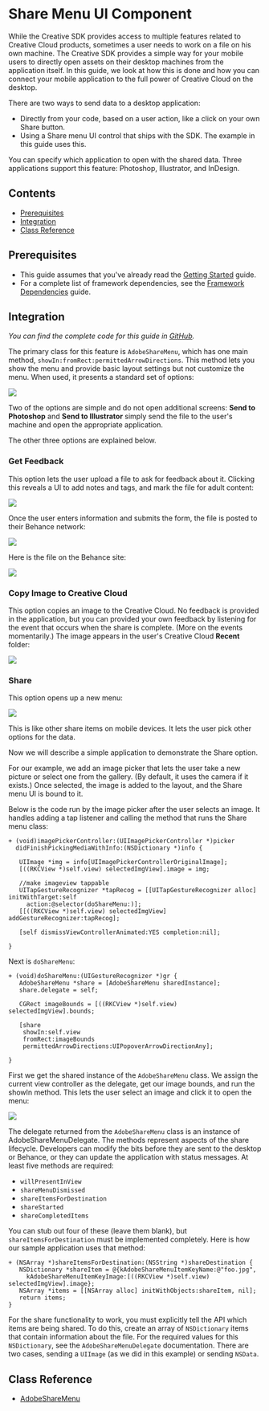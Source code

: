 # Share Menu UI Component

While the Creative SDK provides access to multiple features related to Creative Cloud products, sometimes a user needs to work on a file on his own machine. The Creative SDK provides a simple way for your mobile users to directly open assets on their desktop machines from the application itself. In this guide, we look at how this is done and how you can connect your mobile application to the full power of Creative Cloud on the desktop.

There are two ways to send data to a desktop application:

+ Directly from your code, based on a user action, like a click on your own Share button.
+ Using a Share menu UI control that ships with the SDK. The example in this guide uses this.

You can specify which application to open with the shared data. Three applications support this feature: Photoshop, Illustrator, and InDesign.

## Contents

- [Prerequisites](#prerequisites)
- [Integration](#integration)
- [Class Reference](#reference)

<a name="prerequisites"></a>
## Prerequisites

+ This guide assumes that you've already read the <a href="/articles/gettingstarted/index.html">Getting Started</a> guide.
+ For a complete list of framework dependencies, see the <a href="/articles/dependencies/index.html">Framework Dependencies</a> guide.

<a name="integration"></a>
## Integration

*You can find the complete code for this guide in <a href="https://github.com/CreativeSDK/ios-getting-started-samples" target="_blank">GitHub</a>.*

The primary class for this feature is `AdobeShareMenu`, which has one main method, `showIn:fromRect:permittedArrowDirections`. This method lets you show the menu and provide basic layout settings but not customize the menu. When used, it presents a standard set of options:

<img src="https://aviarystatic.s3.amazonaws.com/creativesdk/ios/sharemenu/shotofmenu.png"/>

Two of the options are simple and do not open additional screens: **Send to Photoshop** and **Send to Illustrator** simply send the file to the user's machine and open the appropriate application.

The other three options are explained below.

### Get Feedback

This option lets the user upload a file to ask for feedback about it. Clicking this reveals a UI to add notes and tags, and mark the file for adult content:

<img src="https://aviarystatic.s3.amazonaws.com/creativesdk/ios/sharemenu/request_info1.png" />

Once the user enters information and submits the form, the file is posted to their Behance network:

<img src="https://aviarystatic.s3.amazonaws.com/creativesdk/ios/sharemenu/request_info2.png" />

Here is the file on the Behance site:

<img src="https://aviarystatic.s3.amazonaws.com/creativesdk/ios/sharemenu/request_info3.png" />

### Copy Image to Creative Cloud

This option copies an image to the Creative Cloud. No feedback is provided in the application, but you can provided your own feedback by listening for the event that occurs when the share is complete. (More on the events momentarily.) The image appears in the user's Creative Cloud **Recent** folder:

<img src="https://aviarystatic.s3.amazonaws.com/creativesdk/ios/sharemenu/copy_test.png" />

### Share

This option opens up a new menu:

<img src="https://aviarystatic.s3.amazonaws.com/creativesdk/ios/sharemenu/share.png" />

This is like other share items on mobile devices. It lets the user pick other options for the data.

Now we will describe a simple application to demonstrate the Share option.

For our example, we add an image picker that lets the user take a new picture or select one from the gallery. (By default, it uses the camera if it exists.) Once selected, the image is added to the layout, and the Share menu UI is bound to it.

Below is the code run by the image picker after the user selects an image. It handles adding a tap listener and calling the method that runs the Share menu class:

    + (void)imagePickerController:(UIImagePickerController *)picker
      didFinishPickingMediaWithInfo:(NSDictionary *)info {

       UIImage *img = info[UIImagePickerControllerOriginalImage];
       [((RKCView *)self.view) selectedImgView].image = img;

       //make imageview tappable
       UITapGestureRecognizer *tapRecog = [[UITapGestureRecognizer alloc] initWithTarget:self
         action:@selector(doShareMenu:)];
       [[((RKCView *)self.view) selectedImgView] addGestureRecognizer:tapRecog];

       [self dismissViewControllerAnimated:YES completion:nil];

    }

Next is `doShareMenu`:

    + (void)doShareMenu:(UIGestureRecognizer *)gr {
       AdobeShareMenu *share = [AdobeShareMenu sharedInstance];
       share.delegate = self;

       CGRect imageBounds = [((RKCView *)self.view) selectedImgView].bounds;

       [share
        showIn:self.view
        fromRect:imageBounds
        permittedArrowDirections:UIPopoverArrowDirectionAny];

    }

First we get the shared instance of the `AdobeShareMenu` class. We assign the current view controller as the delegate, get our image bounds, and run the showIn method. This lets the user select an image and click it to open the menu:

<img src="https://aviarystatic.s3.amazonaws.com/creativesdk/ios/sharemenu/app1.png" />

The delegate returned from the `AdobeShareMenu` class is an instance of AdobeShareMenuDelegate. The methods represent aspects of the share lifecycle. Developers can modify the bits before they are sent to the desktop or Behance, or they can update the application with status messages. At least five methods are required:

+ `willPresentInView` 
+ `shareMenuDismissed` 
+ `shareItemsForDestination` 
+ `shareStarted` 
+ `shareCompletedItems` 

You can stub out four of these (leave them blank), but `shareItemsForDestination` must be implemented completely. Here is how our sample application uses that method:

    + (NSArray *)shareItemsForDestination:(NSString *)shareDestination {
       NSDictionary *shareItem = @{kAdobeShareMenuItemKeyName:@"foo.jpg",
         kAdobeShareMenuItemKeyImage:[((RKCView *)self.view) selectedImgView].image};
       NSArray *items = [[NSArray alloc] initWithObjects:shareItem, nil];
       return items;
    }

For the share functionality to work, you must explicitly tell the API which items are being shared. To do this, create an array of `NSDictionary` items that contain information about the file. For the required values for this `NSDictionary`, see the `AdobeShareMenuDelegate` documentation. There are two cases, sending a `UIImage` (as we did in this example) or sending `NSData`.

<a name="reference"></a>
## Class Reference

+ [AdobeShareMenu](/Classes/AdobeShareMenu.html)
